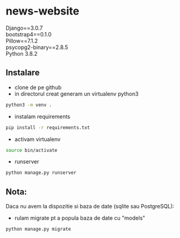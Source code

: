 # news-website<br>
Django==3.0.7<br>
bootstrap4==0.1.0<br>
Pillow==7.1.2<br>
psycopg2-binary==2.8.5<br>
Python 3.8.2


## Instalare
- clone de pe github
- in directorul creat generam un virtualenv python3
```bash
python3 -m venv .
```

- instalam requirements
```bash
pip install -r requirements.txt
```

- activam virtualenv
```bash
source bin/activate
```

- runserver
```bash
python manage.py runserver
```

## Nota:
Daca nu avem la dispozitie si baza de date (sqlite sau PostgreSQL):
- rulam migrate pt a popula baza de date cu "models"
```bash
python manage.py migrate
```
